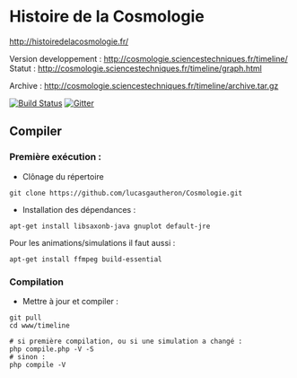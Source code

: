 # Histoire de la Cosmologie

http://histoiredelacosmologie.fr/

Version developpement : http://cosmologie.sciencestechniques.fr/timeline/ 
Statut : http://cosmologie.sciencestechniques.fr/timeline/graph.html

Archive : http://cosmologie.sciencestechniques.fr/timeline/archive.tar.gz

[![Build Status](https://travis-ci.org/lucasgautheron/Cosmologie.svg?branch=master)](https://travis-ci.org/lucasgautheron/Cosmologie) [![Gitter](https://badges.gitter.im/Join%20Chat.svg)](https://gitter.im/lucasgautheron/Cosmologie?utm_source=badge&utm_medium=badge&utm_campaign=pr-badge&utm_content=badge)

## Compiler

### Première exécution :

 * Clônage du répertoire
```
git clone https://github.com/lucasgautheron/Cosmologie.git
```
 * Installation des dépendances :
 
```
apt-get install libsaxonb-java gnuplot default-jre
```

Pour les animations/simulations il faut aussi :
```
apt-get install ffmpeg build-essential
```

### Compilation
 * Mettre à jour et compiler :

```
git pull
cd www/timeline

# si première compilation, ou si une simulation a changé :
php compile.php -V -S
# sinon :
php compile -V
```
